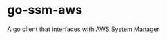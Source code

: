 # go-ssm-aws
A go client that interfaces with [AWS System Manager](https://www.amazonaws.cn/en/systems-manager/)
